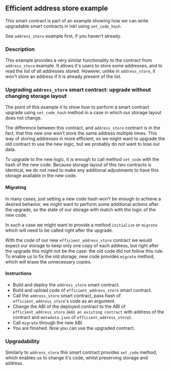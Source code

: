 ## Efficient address store example

This smart contract is part of an example showing how we can write upgradable smart contracts in ink! using `set_code_hash`.

See `address_store` example first, if you haven't already.

### Description

This example provides a very similar functionality to the contract from `address_store` example. 
It allows it's users to store some addresses, and to read the list of all addresses stored.
However, unlike in `address_store`, it won't store an address if it is already present of the list.

### Upgrading `address_store` smart contract: upgrade without changing storage layout

The point of this example it to show how to perform a smart contract upgrade using `set_code_hash` method 
in a case in which our storage layout does not change.

The difference between this contract, and `address_store` contract is in the fact, that this new one won't store
the same address multiple times. This way of storing addresses in more efficient, so we might 
want to upgrade the old contract to use the new logic, but we probably do not want to lose our data.

To upgrade to the new logic, it is enough to call method `set_code` with the hash of the new code. 
Because storage layout of this two contracts is identical, we do not need to make any additional 
adjustments to have this storage available in the new code.

#### Migrating

In many cases, just setting a new code hash won't be enough to achieve a desired behavior, we might want to
perform some additional actions after the upgrade, so the state of our storage with match with the logic of
the new code.

In such a case we might want to provide a method `initialize` or `migrate` which will need to be called right after
the upgrade.

With the code of our new `efficient_address_store` contract we would expect our storage to keep only one copy of each
address, but right after the upgrade this might not be the case: the old code did not follow this rule.
To enable us to fix the old storage, new code provides `migrate` method, which will erase the unnecessary copies.

#### Instructions
- Build and deploy the `address_store` smart contract.
- Build and upload code of `efficient_address_store` smart contract.
- Call the `address_store` smart contract, pass hash of `efficient_address_store`'s code as an argument.
- Change the ABI of the deployed contract to the ABI of `efficient_address_store` (`Add an existing contract` with address of the contract and `metadata.json` of `efficient_address_store`).
- Call `migrate` through the new ABI.
- You are finished. Now you can use the upgraded contract.

### Upgradability

Similarly to `address_store` this smart contract provides `set_code` method, which enables us to change it's code, whilst preserving storage and address. 
